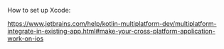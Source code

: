How to set up Xcode:

https://www.jetbrains.com/help/kotlin-multiplatform-dev/multiplatform-integrate-in-existing-app.html#make-your-cross-platform-application-work-on-ios